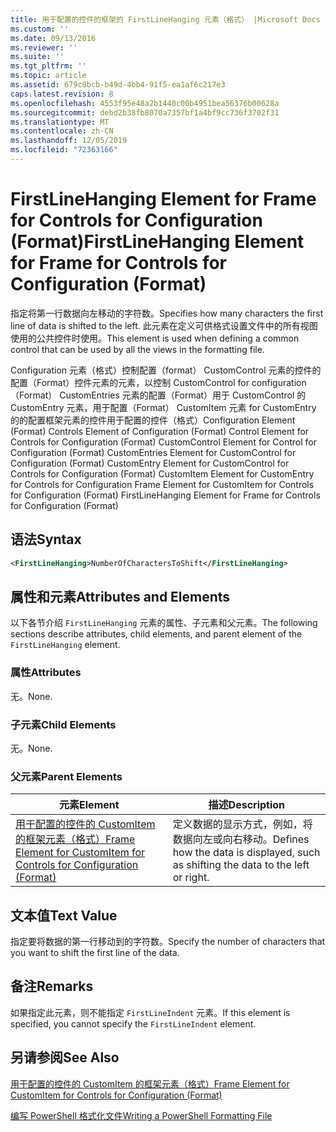 ```yaml
---
title: 用于配置的控件的框架的 FirstLineHanging 元素（格式） |Microsoft Docs
ms.custom: ''
ms.date: 09/13/2016
ms.reviewer: ''
ms.suite: ''
ms.tgt_pltfrm: ''
ms.topic: article
ms.assetid: 679c8bcb-b49d-4bb4-91f5-ea1af6c217e3
caps.latest.revision: 8
ms.openlocfilehash: 4553f95e48a2b1440c00b4951bea56376b00628a
ms.sourcegitcommit: debd2b38fb8070a7357bf1a4bf9cc736f3702f31
ms.translationtype: MT
ms.contentlocale: zh-CN
ms.lasthandoff: 12/05/2019
ms.locfileid: "72363166"
---
```

# <a name="firstlinehanging-element-for-frame-for-controls-for-configuration-format"></a><span data-ttu-id="382a3-102">FirstLineHanging Element for Frame for Controls for Configuration (Format)</span><span class="sxs-lookup"><span data-stu-id="382a3-102">FirstLineHanging Element for Frame for Controls for Configuration (Format)</span></span>

<span data-ttu-id="382a3-103">指定将第一行数据向左移动的字符数。</span><span class="sxs-lookup"><span data-stu-id="382a3-103">Specifies how many characters the first line of data is shifted to the left.</span></span> <span data-ttu-id="382a3-104">此元素在定义可供格式设置文件中的所有视图使用的公共控件时使用。</span><span class="sxs-lookup"><span data-stu-id="382a3-104">This element is used when defining a common control that can be used by all the views in the formatting file.</span></span>

<span data-ttu-id="382a3-105">Configuration 元素（格式）控制配置（format） CustomControl 元素的控件的配置（Format）控件元素的元素，以控制 CustomControl for configuration （Format） CustomEntries 元素的配置（Format）用于 CustomControl 的 CustomEntry 元素，用于配置（Format） CustomItem 元素 for CustomEntry 的的配置框架元素的控件用于配置的控件（格式）</span><span class="sxs-lookup"><span data-stu-id="382a3-105">Configuration Element (Format) Controls Element of Configuration (Format) Control Element for Controls for Configuration (Format) CustomControl Element for Control for Configuration (Format) CustomEntries Element for CustomControl for Configuration (Format) CustomEntry Element for CustomControl for Controls for Configuration (Format) CustomItem Element for CustomEntry for Controls for Configuration Frame Element for CustomItem for Controls for Configuration (Format) FirstLineHanging Element for Frame for Controls for Configuration (Format)</span></span>

## <a name="syntax"></a><span data-ttu-id="382a3-106">语法</span><span class="sxs-lookup"><span data-stu-id="382a3-106">Syntax</span></span>

```xml
<FirstLineHanging>NumberOfCharactersToShift</FirstLineHanging>
```

## <a name="attributes-and-elements"></a><span data-ttu-id="382a3-107">属性和元素</span><span class="sxs-lookup"><span data-stu-id="382a3-107">Attributes and Elements</span></span>

<span data-ttu-id="382a3-108">以下各节介绍 `FirstLineHanging` 元素的属性、子元素和父元素。</span><span class="sxs-lookup"><span data-stu-id="382a3-108">The following sections describe attributes, child elements, and parent element of the `FirstLineHanging` element.</span></span>

### <a name="attributes"></a><span data-ttu-id="382a3-109">属性</span><span class="sxs-lookup"><span data-stu-id="382a3-109">Attributes</span></span>

<span data-ttu-id="382a3-110">无。</span><span class="sxs-lookup"><span data-stu-id="382a3-110">None.</span></span>

### <a name="child-elements"></a><span data-ttu-id="382a3-111">子元素</span><span class="sxs-lookup"><span data-stu-id="382a3-111">Child Elements</span></span>

<span data-ttu-id="382a3-112">无。</span><span class="sxs-lookup"><span data-stu-id="382a3-112">None.</span></span>

### <a name="parent-elements"></a><span data-ttu-id="382a3-113">父元素</span><span class="sxs-lookup"><span data-stu-id="382a3-113">Parent Elements</span></span>

|<span data-ttu-id="382a3-114">元素</span><span class="sxs-lookup"><span data-stu-id="382a3-114">Element</span></span>|<span data-ttu-id="382a3-115">描述</span><span class="sxs-lookup"><span data-stu-id="382a3-115">Description</span></span>|
|-------------|-----------------|
|[<span data-ttu-id="382a3-116">用于配置的控件的 CustomItem 的框架元素（格式）</span><span class="sxs-lookup"><span data-stu-id="382a3-116">Frame Element for CustomItem for Controls for Configuration (Format)</span></span>](./frame-element-for-customitem-for-controls-for-configuration-format.md)|<span data-ttu-id="382a3-117">定义数据的显示方式，例如，将数据向左或向右移动。</span><span class="sxs-lookup"><span data-stu-id="382a3-117">Defines how the data is displayed, such as shifting the data to the left or right.</span></span>|

## <a name="text-value"></a><span data-ttu-id="382a3-118">文本值</span><span class="sxs-lookup"><span data-stu-id="382a3-118">Text Value</span></span>

<span data-ttu-id="382a3-119">指定要将数据的第一行移动到的字符数。</span><span class="sxs-lookup"><span data-stu-id="382a3-119">Specify the number of characters that you want to shift the first line of the data.</span></span>

## <a name="remarks"></a><span data-ttu-id="382a3-120">备注</span><span class="sxs-lookup"><span data-stu-id="382a3-120">Remarks</span></span>

<span data-ttu-id="382a3-121">如果指定此元素，则不能指定 `FirstLineIndent` 元素。</span><span class="sxs-lookup"><span data-stu-id="382a3-121">If this element is specified, you cannot specify the `FirstLineIndent` element.</span></span>

## <a name="see-also"></a><span data-ttu-id="382a3-122">另请参阅</span><span class="sxs-lookup"><span data-stu-id="382a3-122">See Also</span></span>

[<span data-ttu-id="382a3-123">用于配置的控件的 CustomItem 的框架元素（格式）</span><span class="sxs-lookup"><span data-stu-id="382a3-123">Frame Element for CustomItem for Controls for Configuration (Format)</span></span>](./frame-element-for-customitem-for-controls-for-configuration-format.md)

[<span data-ttu-id="382a3-124">编写 PowerShell 格式化文件</span><span class="sxs-lookup"><span data-stu-id="382a3-124">Writing a PowerShell Formatting File</span></span>](./writing-a-powershell-formatting-file.md)
